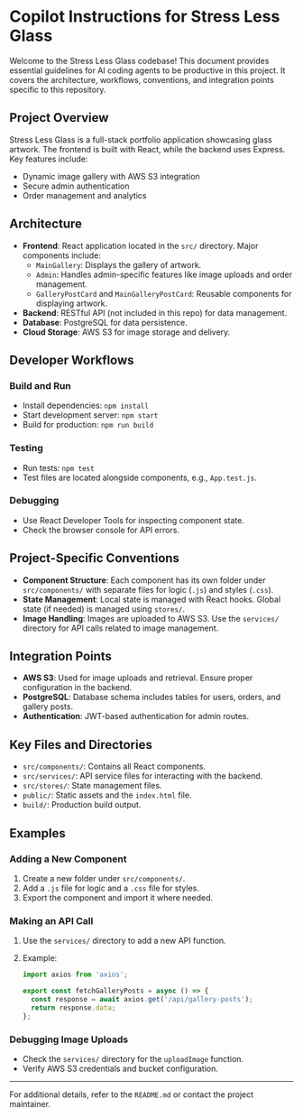 # Copilot Instructions for Stress Less Glass

Welcome to the Stress Less Glass codebase! This document provides essential guidelines for AI coding agents to be productive in this project. It covers the architecture, workflows, conventions, and integration points specific to this repository.

## Project Overview

Stress Less Glass is a full-stack portfolio application showcasing glass artwork. The frontend is built with React, while the backend uses Express. Key features include:

- Dynamic image gallery with AWS S3 integration
- Secure admin authentication
- Order management and analytics

## Architecture

- **Frontend**: React application located in the `src/` directory. Major components include:
  - `MainGallery`: Displays the gallery of artwork.
  - `Admin`: Handles admin-specific features like image uploads and order management.
  - `GalleryPostCard` and `MainGalleryPostCard`: Reusable components for displaying artwork.
- **Backend**: RESTful API (not included in this repo) for data management.
- **Database**: PostgreSQL for data persistence.
- **Cloud Storage**: AWS S3 for image storage and delivery.

## Developer Workflows

### Build and Run

- Install dependencies: `npm install`
- Start development server: `npm start`
- Build for production: `npm run build`

### Testing

- Run tests: `npm test`
- Test files are located alongside components, e.g., `App.test.js`.

### Debugging

- Use React Developer Tools for inspecting component state.
- Check the browser console for API errors.

## Project-Specific Conventions

- **Component Structure**: Each component has its own folder under `src/components/` with separate files for logic (`.js`) and styles (`.css`).
- **State Management**: Local state is managed with React hooks. Global state (if needed) is managed using `stores/`.
- **Image Handling**: Images are uploaded to AWS S3. Use the `services/` directory for API calls related to image management.

## Integration Points

- **AWS S3**: Used for image uploads and retrieval. Ensure proper configuration in the backend.
- **PostgreSQL**: Database schema includes tables for users, orders, and gallery posts.
- **Authentication**: JWT-based authentication for admin routes.

## Key Files and Directories

- `src/components/`: Contains all React components.
- `src/services/`: API service files for interacting with the backend.
- `src/stores/`: State management files.
- `public/`: Static assets and the `index.html` file.
- `build/`: Production build output.

## Examples

### Adding a New Component

1. Create a new folder under `src/components/`.
2. Add a `.js` file for logic and a `.css` file for styles.
3. Export the component and import it where needed.

### Making an API Call

1. Use the `services/` directory to add a new API function.
2. Example:

   ```javascript
   import axios from 'axios';

   export const fetchGalleryPosts = async () => {
     const response = await axios.get('/api/gallery-posts');
     return response.data;
   };
   ```

### Debugging Image Uploads

- Check the `services/` directory for the `uploadImage` function.
- Verify AWS S3 credentials and bucket configuration.

---

For additional details, refer to the `README.md` or contact the project maintainer.

